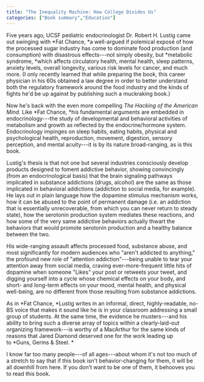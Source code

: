 ```yaml
---
title: "The Inequality Machine: How College Divides Us"
categories: ["Book summary","Education"]
---
```

Five years ago, UCSF pediatric endocrinologist Dr. Robert H. Lustig came out swinging with *Fat Chance, *a well-argued if polemical exposé of how the processed sugar industry has come to dominate food production (and consumption) with disastrous effects---not simply obesity, but *metabolic syndrome, *which affects circulatory health, mental health, sleep patterns, anxiety levels, overall longevity, various risk levels for cancer, and much more. (I only recently learned that while preparing the book, this career physician in his 60s obtained a law degree in order to better understand both the regulatory framework around the food industry and the kinds of fights he'd be up against by publishing such a muckraking book.)

Now he's back with the even more compelling *The Hacking of the American Mind.* Like *Fat Chance, *his fundamental arguments are embedded in endocrinology---the study of developmental and behavioral activities of metabolism and growth as reflected by the endocrine/hormone system. Endocrinology impinges on sleep habits, eating habits, physical and psychological health, reproduction, movement, digestion, sensory perception, and mental acuity---it is by its nature broad-ranging, as is this book.

Lustig's thesis is that not one but several industries consciously develop products designed to foment addictive behavior, showing convincingly (from an endocrinological basis) that the brain signaling pathways implicated in substance addictions (drugs, alcohol) are the same as those implicated in behavioral addictions (addiction to social media, for example). He lays out in plain language how the dopamine stimulus mechanism works, how it can be abused to the point of permanent damage (i.e. an addiction that is essentially unrecoverable, from which you can never return to steady state), how the serotonin production system mediates these reactions, and how some of the very same addictive behaviors actually thwart the behaviors that would promote serotonin production and a healthy balance between the two.

His wide-ranging assault affects processed food, substance abuse, and most significantly for modern audiences who "aren't addicted to anything," the profound new role of "attention addiction"---being unable to tear your attention away from social media, craving ever-more-frequent little hits of dopamine when someone "Likes" your post or retweets your tweet, and digging yourself into a cycle whose chemical effects on your body, and short- and long-term effects on your mood, mental health, and physical well-being, are no different from those resulting from substance addictions.

As in *Fat Chance, *Lustig writes in an informal, direct, highly-readable, no-BS voice that makes it sound like he is in your classroom addressing a small group of students. At the same time, the evidence he musters---and his ability to bring such a diverse array of topics within a clearly-laid-out organizing framework---is worthy of a MacArthur for the same kinds of reasons that Jared Diamond deserved one for the work leading up to *Guns, Germs & Steel. *

I know far too many people---of all ages---about whom it's not too much of a stretch to say that if this book isn't behavior-changing for them, it will be all downhill from here. If you don't want to be one of them, it behooves you to read this book.
